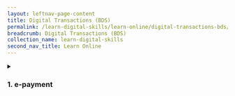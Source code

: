 ```yaml
---
layout: leftnav-page-content
title: Digital Transactions (BDS)
permalink: /learn-digital-skills/learn-online/digital-transactions-bds/
breadcrumb: Digital Transactions (BDS)
collection_name: learn-digital-skills
second_nav_title: Learn Online
---
```


<details>
 <summary><h3>1. e-payment</h3></summary>
 
 <h5>OCBC</h5><br>
   1. <a href="https://www.ocbc.com/personal-banking/online-banking/campaign/digital-kiosk/ipad/index.html" target="_blank">OCBC Demo</a><br>
   2. <a href="https://www.ocbc.com/personal-banking/lifegoals/silveryears/lifestyle.html" target="_blank">OCBC Tutorial Videos</a><br>
   3. <a href="https://www.youtube.com/watch?v=yU3NWjnpEpc&list=PLQa6qD1sYFzavejvFnGu5JediH7ebeoKc" target="_blank">OCBC Mobile Banking App and OCBC Pay Anyone app</a><br>
  
<h5>POSB</h5><br>
   1. <a href="https://www.posb.com.sg/personal/deposits/bank-with-ease/posb-mbanking" target="_blank">POSB Digibank Demo</a><br>
   2. <a href="https://www.posb.com.sg/personal/deposits/pay-with-ease/paynow" target="_blank">POSB Internet Banking / PayNow</a><br>
   3.  <a href="https://www.posb.com.sg/personal/deposits/bank-with-ease/sms-banking" target="_blank">DBS PayLah! </a><br>
   4. <a href="https://www.dbs.com.sg/personal/support/guide-paylah.html" target="_blank">Link</a><br>

<h5>Windows Basics</h5><br>
   1. Using Microsoft Surface - <a href="/files/surface-pro-4-user-guide-EN.pdf">Download guide</a><br>
 
 </details>
